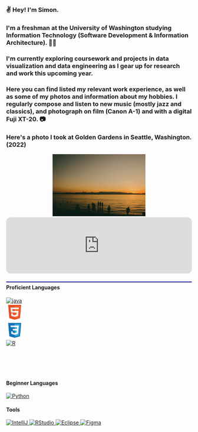 <h3>
  ✌ Hey! I'm Simon. 
</h3>

<h3> I'm a freshman at the University of Washington studying Information Technology (Software Development & Information Architecture). 👨‍💻 </h3>

<h3> I'm currently exploring coursework and projects in data visualization and data engineering as I gear up for research and work this upcoming year. </h3>
   
<h3> Here you can find listed my relevant work experience, as well as some of my photos and information about my hobbies. I regularly compose and listen to new music (mostly jazz and classics), and photograph on film (Canon A-1) and with a digital Fuji XT-20. 📷 </h3>

<h3> Here's a photo I took at Golden Gardens in Seattle, Washington. (2022) </h3>

<div style="text-align: center;">
  <img src="/DSCF6247.jpg" width="50%" alt="A sunset view of Golden Gardens beach in Seattle">
</div>

<iframe style="border-radius:12px" src="https://open.spotify.com/embed/playlist/5mD2z2wzcOnMPNjjjLBSyc?utm_source=generator&theme=0" width="100%" height="152" frameBorder="0" allowfullscreen="" allow="autoplay; clipboard-write; encrypted-media; fullscreen; picture-in-picture" loading="lazy"></iframe>

<h4 style="font-size: 14px;">
  <hr style="border: none; border-top: 1px solid blue; margin-top: 5px; margin-bottom: 5px;">
  Proficient Languages
</h4>

<span style="display: inline-block; width: 50px; height: 200px; overflow: hidden;">
  <!-- Java -->
  <a href="https://docs.oracle.com/en/java/javase/11/docs/api/index.html">
    <img src="https://upload.wikimedia.org/wikipedia/en/3/30/Java_programming_language_logo.svg" alt="java" height="64px" />
  </a>
  <!-- html -->
  <a href="https://developer.mozilla.org/en-US/docs/Web/HTML">
    <img src="https://github.com/vscode-icons/vscode-icons/raw/master/icons/file_type_html.svg" alt="html" height="46px" />
  </a>
  <!-- css -->
  <a href="https://developer.mozilla.org/en-US/docs/Web/CSS">
    <img src="https://github.com/vscode-icons/vscode-icons/raw/master/icons/file_type_css.svg" alt="css" height="46px" />
  </a>
  <!-- R -->
  <a href="https://cran.r-project.org/index.html">
    <img src="https://cran.r-project.org/Rlogo.svg" alt="R" height = "46px" />
  </a>
</span>

<h4> Beginner Languages </h3>
<span>
  <a href="https://www.python.org/">
    <img src="https://upload.wikimedia.org/wikipedia/commons/thumb/c/c3/Python-logo-notext.svg/1869px-Python-logo-notext.svg.png" alt="Python" height = "46px"/>
  </a>
</span>
  
<h4> Tools </h3>
<span>
  <!-- IntelliJ -->
  <a href="https://www.jetbrains.com/idea/">
    <img src="https://upload.wikimedia.org/wikipedia/commons/thumb/9/9c/IntelliJ_IDEA_Icon.svg/1024px-IntelliJ_IDEA_Icon.svg.png"     alt="IntelliJ" height = "46px" />
  </a>
  <!-- RStudio -->
  <a href="https://posit.co/">
    <img src="https://marketplace-assets.digitalocean.com/logos/rstudio-20-04.svg" alt="RStudio" height = "46px" />
  </a>
  <!-- Eclipse -->
  <a href="https://www.eclipse.org/">
    <img src="https://cdn.freebiesupply.com/logos/large/2x/eclipse-11-logo-png-transparent.png" alt="Eclipse" height = "46px" />
  </a>
  <!-- Figma -->
  <a href="https://www.figma.com/design/">
    <img src="https://upload.wikimedia.org/wikipedia/commons/3/33/Figma-logo.svg" alt="Figma" height = "46px" />
  </a>
 </span>
  
